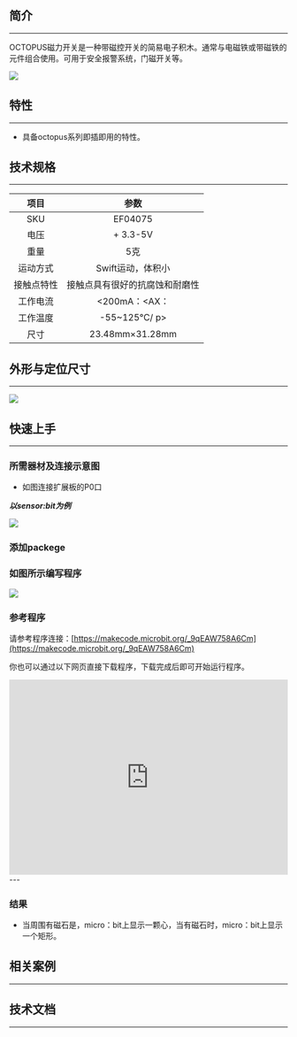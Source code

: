## 简介
---
OCTOPUS磁力开关是一种带磁控开关的简易电子积木。通常与电磁铁或带磁铁的元件组合使用。可用于安全报警系统，门磁开关等。

 ![](https://i.imgur.com/y2rEGSc.jpg)

## 特性
---
- 具备octopus系列即插即用的特性。

## 技术规格
---
项目 | 参数 
:-: | :-: 
SKU|EF04075
电压|+ 3.3-5V
重量|5克
运动方式|Swift运动，体积小
接触点特性|接触点具有很好的抗腐蚀和耐磨性
工作电流|<200mA：<AX：
工作温度|-55~125℃/ p>
尺寸|23.48mm×31.28mm

## 外形与定位尺寸
---
 ![](https://i.imgur.com/9AZBMTT.png)

## 快速上手
---
### 所需器材及连接示意图

- 如图连接扩展板的P0口

***以sensor:bit为例***

![](https://i.imgur.com/YdMbHja.jpg)
### 添加packege

### 如图所示编写程序

![](https://i.imgur.com/3k1UPiG.png)

### 参考程序

请参考程序连接：[https://makecode.microbit.org/_9qEAW758A6Cm](https://makecode.microbit.org/_9qEAW758A6Cm)

你也可以通过以下网页直接下载程序，下载完成后即可开始运行程序。

<div style="position:relative;height:0;padding-bottom:70%;overflow:hidden;"><iframe style="position:absolute;top:0;left:0;width:100%;height:100%;" src="https://makecode.microbit.org/#pub:_9qEAW758A6Cm" frameborder="0" sandbox="allow-popups allow-forms allow-scripts allow-same-origin"></iframe></div>  
---

### 结果
- 当周围有磁石是，micro：bit上显示一颗心，当有磁石时，micro：bit上显示一个矩形。

## 相关案例
---

## 技术文档
---
